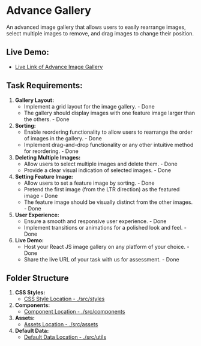 # Advance Gallery
An advanced image gallery that allows users to easily rearrange images, select multiple images to remove, and drag images to change their position.

## Live Demo:
- [Live Link of Advance Image Gallery](https://advanced-gallery.netlify.app/)

## Task Requirements:
1. **Gallery Layout:**
   - Implement a grid layout for the image gallery. - Done
   - The gallery should display images with one feature image larger than the others. - Done
2. **Sorting:**
   - Enable reordering functionality to allow users to rearrange the order of images in the gallery. - Done
   - Implement drag-and-drop functionality or any other intuitive method for reordering. - Done
3. **Deleting Multiple Images:**
   - Allow users to select multiple images and delete them. - Done
   - Provide a clear visual indication of selected images. - Done
4. **Setting Feature Image:**
   - Allow users to set a feature image by sorting. - Done
   - Pretend the first image (from the LTR direction) as the featured image - Done
   - The feature image should be visually distinct from the other images. - Done
5. **User Experience:**
   - Ensure a smooth and responsive user experience. - Done
   - Implement transitions or animations for a polished look and feel. - Done
6. **Live Demo:**
   - Host your React JS image gallery on any platform of your choice. - Done
   - Share the live URL of your task with us for assessment. - Done

## Folder Structure
1. **CSS Styles:**
    - [CSS Style Location - ./src/styles](./src/styles/)
2. **Components:**
    - [Component Location - ./src/components](./src/components/)
3. **Assets:**
    - [Assets Location - ./src/assets](./src/assets/img/)
4. **Default Data:**
    - [Default Data Location - ./src/utils](./src/utils/imgData.jsx)

